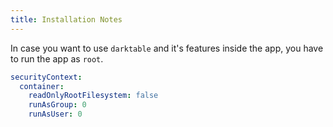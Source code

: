 ```yaml
---
title: Installation Notes
---
```


In case you want to use `darktable` and it's features inside the app,
you have to run the app as `root`.

``` yaml
securityContext:
  container:
    readOnlyRootFilesystem: false
    runAsGroup: 0
    runAsUser: 0
```
